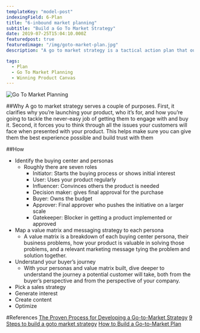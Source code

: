 ```yaml
---
templateKey: "model-post"
indexingField: 6-Plan
title: "6-inbound market planning"
subtitle: "Build a Go To Market Strategy"
date: 2019-07-25T15:04:10.000Z
featuredpost: true
featuredimage: "/img/goto-market-plan.jpg"
description: "A go to market strategy is a tactical action plan that outlines the steps necessary to succeed in a new market or with a new customer."

tags:
  - Plan
  - Go To Market Planning
  - Winning Product Canvas
---
```


![Go To Market Planning](/img/goto-market-plan.jpg)

##Why
A go to market strategy serves a couple of purposes. First, it clarifies why you’re launching your product, who it’s for, and how you’re going to tackle the never-easy job of getting them to engage with and buy it. Second, it forces you to think through all the issues your customers will face when presented with your product. This helps make sure you can give them the best experience possible and build trust with them

##How

- Identify the buying center and personas
  - Roughly there are seven roles
    - Initiator: Starts the buying process or shows initial interest
    - User: Uses your product regularly
    - Influencer: Convinces others the product is needed
    - Decision maker: gives final approval for the purchase
    - Buyer: Owns the budget
    - Approver: Final approver who pushes the initiative on a larger scale
    - Gatekeeper: Blocker in getting a product implemented or approved
- Map a value matrix and messaging strategy to each persona
  - A value matrix is a breakdown of each buying center persona, their business problems, how your product is valuable in solving those problems, and a relevant marketing message tying the problem and solution together.
- Understand your buyer’s journey
  - With your personas and value matrix built, dive deeper to understand the journey a potential customer will take, both from the buyer’s perspective and from the perspective of your company.
- Pick a sales strategy
- Generate interest
- Create content
- Optimize

#References
[The Proven Process for Developing a Go-to-Market Strategy](https://blog.hubspot.com/sales/gtm-strategy)
[9 Steps to build a goto market strategy](https://plan.io/blog/go-to-market-strategy/)
[How to Build a Go-to-Market Plan](https://www.chiefoutsiders.com/blog/go-to-market-plan-template)
